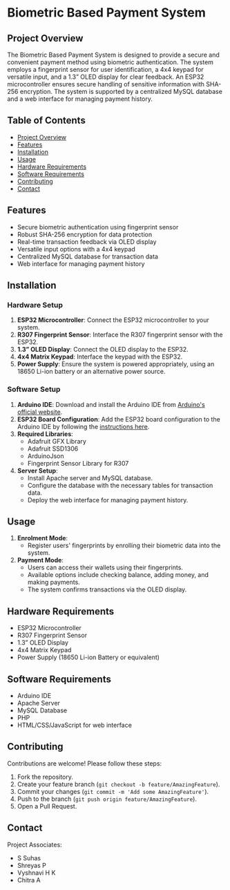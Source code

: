 # Biometric Based Payment System

## Project Overview
The Biometric Based Payment System is designed to provide a secure and convenient payment method using biometric authentication. The system employs a fingerprint sensor for user identification, a 4x4 keypad for versatile input, and a 1.3” OLED display for clear feedback. An ESP32 microcontroller ensures secure handling of sensitive information with SHA-256 encryption. The system is supported by a centralized MySQL database and a web interface for managing payment history.

## Table of Contents
- [Project Overview](#project-overview)
- [Features](#features)
- [Installation](#installation)
- [Usage](#usage)
- [Hardware Requirements](#hardware-requirements)
- [Software Requirements](#software-requirements)
- [Contributing](#contributing)
- [Contact](#contact)

## Features
- Secure biometric authentication using fingerprint sensor
- Robust SHA-256 encryption for data protection
- Real-time transaction feedback via OLED display
- Versatile input options with a 4x4 keypad
- Centralized MySQL database for transaction data
- Web interface for managing payment history

## Installation

### Hardware Setup
1. **ESP32 Microcontroller**: Connect the ESP32 microcontroller to your system.
2. **R307 Fingerprint Sensor**: Interface the R307 fingerprint sensor with the ESP32.
3. **1.3” OLED Display**: Connect the OLED display to the ESP32.
4. **4x4 Matrix Keypad**: Interface the keypad with the ESP32.
5. **Power Supply**: Ensure the system is powered appropriately, using an 18650 Li-ion battery or an alternative power source.

### Software Setup
1. **Arduino IDE**: Download and install the Arduino IDE from [Arduino's official website](https://www.arduino.cc/en/Main/Software).
2. **ESP32 Board Configuration**: Add the ESP32 board configuration to the Arduino IDE by following the [instructions here](https://github.com/espressif/arduino-esp32).
3. **Required Libraries**:
   - Adafruit GFX Library
   - Adafruit SSD1306
   - ArduinoJson
   - Fingerprint Sensor Library for R307
4. **Server Setup**:
   - Install Apache server and MySQL database.
   - Configure the database with the necessary tables for transaction data.
   - Deploy the web interface for managing payment history.

## Usage
1. **Enrolment Mode**:
   - Register users' fingerprints by enrolling their biometric data into the system.
2. **Payment Mode**:
   - Users can access their wallets using their fingerprints.
   - Available options include checking balance, adding money, and making payments.
   - The system confirms transactions via the OLED display.

## Hardware Requirements
- ESP32 Microcontroller
- R307 Fingerprint Sensor
- 1.3” OLED Display
- 4x4 Matrix Keypad
- Power Supply (18650 Li-ion Battery or equivalent)

## Software Requirements
- Arduino IDE
- Apache Server
- MySQL Database
- PHP
- HTML/CSS/JavaScript for web interface

## Contributing
Contributions are welcome! Please follow these steps:
1. Fork the repository.
2. Create your feature branch (`git checkout -b feature/AmazingFeature`).
3. Commit your changes (`git commit -m 'Add some AmazingFeature'`).
4. Push to the branch (`git push origin feature/AmazingFeature`).
5. Open a Pull Request.

## Contact
Project Associates:
- S Suhas
- Shreyas P
- Vyshnavi H K
- Chitra A
